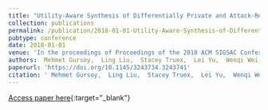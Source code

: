 ```yaml
---
title: "Utility-Aware Synthesis of Differentially Private and Attack-Resilient Location Traces"
collection: publications
permalink: /publication/2018-01-01-Utility-Aware-Synthesis-of-Differentially-Private-and-Attack-Resilient-Location-Traces
pubtype: conference
date: 2018-01-01
venue: 'In the proceedings of Proceedings of the 2018 ACM SIGSAC Conference on Computer and Communications Security'
authors:  Mehmet Gursoy,  Ling Liu,  Stacey Truex,  Lei Yu,  Wenqi Wei
paperurl: 'https://doi.org/10.1145/3243734.3243741'
citation: ' Mehmet Gursoy,  Ling Liu,  Stacey Truex,  Lei Yu,  Wenqi Wei, &quot;Utility-Aware Synthesis of Differentially Private and Attack-Resilient Location Traces.&quot; In the proceedings of Proceedings of the 2018 ACM SIGSAC Conference on Computer and Communications Security, 2018.'
---
```

[Access paper here](https://doi.org/10.1145/3243734.3243741){:target="_blank"}
